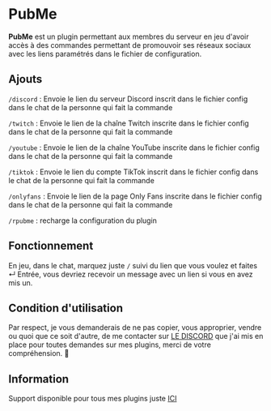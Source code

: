 # PubMe
**PubMe** est un plugin permettant aux membres du serveur en jeu d'avoir accès à des commandes permettant de promouvoir ses réseaux sociaux avec les liens paramétrés dans le fichier de configuration.

## Ajouts
`/discord` : Envoie le lien du serveur Discord inscrit dans le fichier config dans le chat de la personne qui fait la commande

`/twitch` : Envoie le lien de la chaîne Twitch inscrite dans le fichier config dans le chat de la personne qui fait la commande

`/youtube` : Envoie le lien de la chaîne YouTube inscrite dans le fichier config dans le chat de la personne qui fait la commande

`/tiktok` : Envoie le lien du compte TikTok inscrit dans le fichier config dans le chat de la personne qui fait la commande

`/onlyfans` : Envoie le lien de la page Only Fans inscrite dans le fichier config dans le chat de la personne qui fait la commande

`/rpubme` : recharge la configuration du plugin

## Fonctionnement
En jeu, dans le chat, marquez juste `/` suivi du lien que vous voulez et faites ↵ Entrée, vous devriez recevoir un message avec un lien si vous en avez mis un.

## Condition d'utilisation
Par respect, je vous demanderais de ne pas copier, vous approprier, vendre ou quoi que ce soit d'autre, de me contacter sur [LE DISCORD](https://discord.gg/yamsE7BEE7) que j'ai mis en place pour toutes demandes sur mes plugins, merci de votre compréhension. 🙂

## Information
Support disponible pour tous mes plugins juste [ICI](https://discord.gg/yamsE7BEE7)
